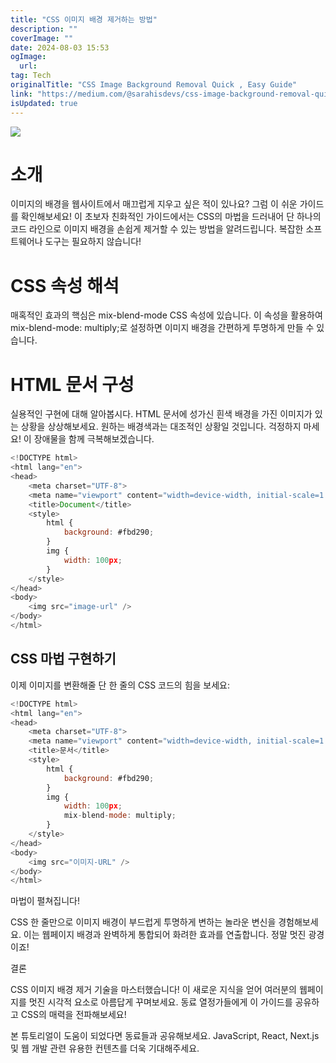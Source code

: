 ```yaml
---
title: "CSS 이미지 배경 제거하는 방법"
description: ""
coverImage: ""
date: 2024-08-03 15:53
ogImage: 
  url: 
tag: Tech
originalTitle: "CSS Image Background Removal Quick , Easy Guide"
link: "https://medium.com/@sarahisdevs/css-image-background-removal-quick-easy-guide-07087ca855fb"
isUpdated: true
---
```






<img src="/assets/img/CSSImageBackgroundRemovalQuick-EasyGuide_0.png" />

# 소개

이미지의 배경을 웹사이트에서 매끄럽게 지우고 싶은 적이 있나요? 그럼 이 쉬운 가이드를 확인해보세요! 이 초보자 친화적인 가이드에서는 CSS의 마법을 드러내어 단 하나의 코드 라인으로 이미지 배경을 손쉽게 제거할 수 있는 방법을 알려드립니다. 복잡한 소프트웨어나 도구는 필요하지 않습니다!

# CSS 속성 해석

<div class="content-ad"></div>

매혹적인 효과의 핵심은 mix-blend-mode CSS 속성에 있습니다. 이 속성을 활용하여 mix-blend-mode: multiply;로 설정하면 이미지 배경을 간편하게 투명하게 만들 수 있습니다.

# HTML 문서 구성

실용적인 구현에 대해 알아봅시다. HTML 문서에 성가신 흰색 배경을 가진 이미지가 있는 상황을 상상해보세요. 원하는 배경색과는 대조적인 상황일 것입니다. 걱정하지 마세요! 이 장애물을 함께 극복해보겠습니다.

```js
<!DOCTYPE html>
<html lang="en">
<head>
    <meta charset="UTF-8">
    <meta name="viewport" content="width=device-width, initial-scale=1.0">
    <title>Document</title>
    <style>
        html {
            background: #fbd290;
        }
        img {
            width: 100px;
        }
    </style>
</head>
<body>
    <img src="image-url" />
</body>
</html>
```

<div class="content-ad"></div>

## CSS 마법 구현하기

이제 이미지를 변환해줄 단 한 줄의 CSS 코드의 힘을 보세요:

```js
<!DOCTYPE html>
<html lang="en">
<head>
    <meta charset="UTF-8">
    <meta name="viewport" content="width=device-width, initial-scale=1.0">
    <title>문서</title>
    <style>
        html {
            background: #fbd290;
        }
        img {
            width: 100px;
            mix-blend-mode: multiply;
        }
    </style>
</head>
<body>
    <img src="이미지-URL" />
</body>
</html>
```

마법이 펼쳐집니다!

<div class="content-ad"></div>

CSS 한 줄만으로 이미지 배경이 부드럽게 투명하게 변하는 놀라운 변신을 경험해보세요. 이는 웹페이지 배경과 완벽하게 통합되어 화려한 효과를 연출합니다. 정말 멋진 광경이죠!

결론

CSS 이미지 배경 제거 기술을 마스터했습니다! 이 새로운 지식을 얻어 여러분의 웹페이지를 멋진 시각적 요소로 아름답게 꾸며보세요. 동료 열정가들에게 이 가이드를 공유하고 CSS의 매력을 전파해보세요!

본 튜토리얼이 도움이 되었다면 동료들과 공유해보세요. JavaScript, React, Next.js 및 웹 개발 관련 유용한 컨텐츠를 더욱 기대해주세요.
